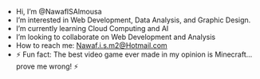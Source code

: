  - Hi, I’m @NawafISAlmousa
 - I’m interested in Web Development, Data Analysis, and Graphic Design.
 - I’m currently learning Cloud Computing and AI
 - I’m looking to collaborate on Web Development and Analysis
 - How to reach me: Nawaf.i.s.m2@Hotmail.com
 - ⚡ Fun fact: The best video game ever made in my opinion is Minecraft... prove me wrong! ⚡
<!---
NawafISAlmousa/NawafISAlmousa is a ✨ special ✨ repository because its `README.md` (this file) appears on your GitHub profile.
You can click the Preview link to take a look at your changes.
--->

